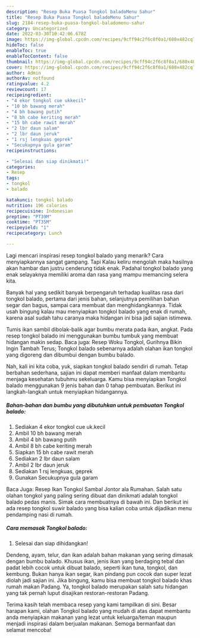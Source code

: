 ```yaml
---
description: "Resep Buka Puasa Tongkol baladoMenu Sahur"
title: "Resep Buka Puasa Tongkol baladoMenu Sahur"
slug: 2184-resep-buka-puasa-tongkol-baladomenu-sahur
category: Uncategorized
date: 2022-03-30T10:42:06.678Z
image: https://img-global.cpcdn.com/recipes/9cff94c2f6c8f0a1/680x482cq70/tongkol-balado-foto-resep-utama.jpg
hideToc: false
enableToc: true
enableTocContent: false
thumbnail: https://img-global.cpcdn.com/recipes/9cff94c2f6c8f0a1/680x482cq70/tongkol-balado-foto-resep-utama.jpg
cover: https://img-global.cpcdn.com/recipes/9cff94c2f6c8f0a1/680x482cq70/tongkol-balado-foto-resep-utama.jpg
author: Admin
authorAv: notfound
ratingvalue: 4.2
reviewcount: 17
recipeingredient:
- "4 ekor tongkol cue ukkecil"
- "10 bh bawang merah"
- "4 bh bawang putih"
- "8 bh cabe keriting merah"
- "15 bh cabe rawit merah"
- "2 lbr daun salam"
- "2 lbr daun jeruk"
- "1 rsj lengkuas geprek"
- "Secukupnya gula garam"
recipeinstructions:

- "Selesai dan siap dinikmati!"
categories:
- Resep
tags:
- tongkol
- balado

katakunci: tongkol balado 
nutrition: 196 calories
recipecuisine: Indonesian
preptime: "PT39M"
cooktime: "PT35M"
recipeyield: "1"
recipecategory: Lunch

---
```



Lagi mencari inspirasi resep tongkol balado yang menarik? Cara menyiapkannya sangat gampang. Tapi Kalau keliru mengolah maka hasilnya akan hambar dan justru cenderung tidak enak. Padahal tongkol balado yang enak selayaknya memiliki aroma dan rasa yang mampu memancing selera kita.


Banyak hal yang sedikit banyak berpengaruh terhadap kualitas rasa dari tongkol balado, pertama dari jenis bahan, selanjutnya pemilihan bahan segar dan bagus, sampai cara membuat dan menghidangkannya. Tidak usah bingung kalau mau menyiapkan tongkol balado yang enak di rumah, karena asal sudah tahu caranya maka hidangan ini bisa jadi sajian istimewa.

Tumis ikan sambil dibolak-balik agar bumbu merata pada ikan, angkat. Pada resep tongkol balado ini menggunakan bumbu tumbuk yang membuat hidangan makin sedap. Baca juga: Resep Woku Tongkol, Gurihnya Bikin Ingin Tambah Terus; Tongkol balado sebenarnya adalah olahan ikan tongkol yang digoreng dan dibumbui dengan bumbu balado.


Nah, kali ini kita coba, yuk, siapkan tongkol balado sendiri di rumah. Tetap berbahan sederhana, sajian ini dapat memberi manfaat dalam membantu menjaga kesehatan tubuhmu sekeluarga. Kamu bisa menyiapkan Tongkol balado menggunakan 9 jenis bahan dan 0 tahap pembuatan. Berikut ini langkah-langkah untuk menyiapkan hidangannya.

<!--inarticleads1-->

##### Bahan-bahan dan bumbu yang dibutuhkan untuk pembuatan Tongkol balado:

1. Sediakan 4 ekor tongkol cue uk.kecil
1. Ambil 10 bh bawang merah
1. Ambil 4 bh bawang putih
1. Ambil 8 bh cabe keriting merah
1. Siapkan 15 bh cabe rawit merah
1. Sediakan 2 lbr daun salam
1. Ambil 2 lbr daun jeruk
1. Sediakan 1 rsj lengkuas, geprek
1. Gunakan Secukupnya gula garam


Baca Juga: Resep Ikan Tongkol Sambal Jontor ala Rumahan. Salah satu olahan tongkol yang paling sering dibuat dan dinikmati adalah tongkol balado pedas manis. Simak cara membuatnya di bawah ini. Dan berikut ini ada resep tongkol suwir balado yang bisa kalian coba untuk dijadikan menu pendamping nasi di rumah. 

<!--inarticleads2-->

##### Cara memasak Tongkol balado:


1. Selesai dan siap dihidangkan!

Dendeng, ayam, telur, dan ikan adalah bahan makanan yang sering dimasak dengan bumbu balado. Khusus ikan, jenis ikan yang berdaging tebal dan padat lebih cocok untuk dibuat balado, seperti ikan tuna, tongkol, dan kembung. Bukan hanya ikan segar, ikan pindang pun cocok dan super lezat diolah jadi sajian ini. Jika bingung, kamu bisa membuat tongkol balado khas rumah makan Padang. Ya, tongkol balado merupakan salah satu hidangan yang tak pernah luput disajikan restoran-restoran Padang. 

Terima kasih telah membaca resep yang kami tampilkan di sini. Besar harapan kami, olahan Tongkol balado yang mudah di atas dapat membantu anda menyiapkan makanan yang lezat untuk keluarga/teman maupun menjadi inspirasi dalam berjualan makanan. Semoga bermanfaat dan selamat mencoba!
